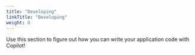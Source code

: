 ```yaml
---
title: "Developing"
linkTitle: "Developing"
weight: 8
---
```


Use this section to figure out how you can write your application code with Copilot!